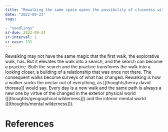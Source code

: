 ```yaml
---
title: "Rewalking the same space opens the possibility of closeness with it"
date: "2022-09-23"
tags:

- "seedlings"
sr-due: 2022-09-24
sr-interval: 1
sr-ease: 231
---
```


Rewalking may not have the same magic that the first walk, the explorative walk, has. But it elevates the walk into a search, and the search can become a practice. Both the search and the practice transforms the walk into a looking closer, a building of a relationship that was once not there. The consequent walks become surveys of what has changed. Rewalking is how a walker sucks the nectar out of everything, as [[thoughts/henry david thoreau]] would say. Every day is a new walk and the same path is always a new one by virtue of the changed in the exterior physical world ([[thoughts/geographical wilderness]]) and the interior mental world ([[thoughts/mental wilderness]]).

# References